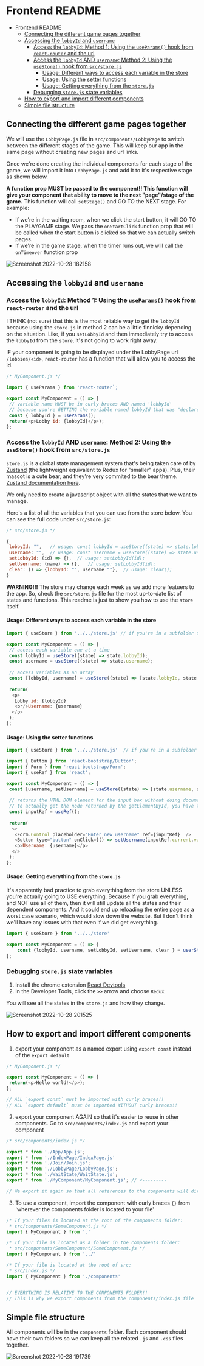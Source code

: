 # Frontend README

- [Frontend README](#frontend-readme)
  - [Connecting the different game pages together](#connecting-the-different-game-pages-together)
  - [Accessing the `lobbyId` and `username`](#accessing-the-lobbyid-and-username)
    - [Access the `lobbyId`: Method 1: Using the `useParams()` hook from `react-router` and the url](#access-the-lobbyid-method-1-using-the-useparams-hook-from-react-router-and-the-url)
    - [Access the `lobbyId` AND `username`: Method 2: Using the `useStore()` hook from `src/store.js`](#access-the-lobbyid-and-username-method-2-using-the-usestore-hook-from-srcstorejs)
      - [Usage: Different ways to access each variable in the store](#usage-different-ways-to-access-each-variable-in-the-store)
      - [Usage: Using the setter functions](#usage-using-the-setter-functions)
      - [Usage: Getting everything from the `store.js`](#usage-getting-everything-from-the-storejs)
    - [Debugging `store.js` state variables](#debugging-storejs-state-variables)
  - [How to export and import different components](#how-to-export-and-import-different-components)
  - [Simple file structure](#simple-file-structure)

## Connecting the different game pages together
We will use the `LobbyPage.js` file in `src/components/LobbyPage` to switch between the different stages of the game. This will keep our app in the same page without creating new pages and url links.

Once we're done creating the individual components for each stage of the game, we will import it into `LobbyPage.js` and add it to it's respective stage as shown below.

**A function prop MUST be passed to the component!! This function will give your component that ability to move to the next "page"/stage of the game.** This function will call `setStage()` and GO TO the NEXT stage. For example: 
- If we're in the waiting room, when we click the start button, it will GO TO the PLAYGAME stage. We pass the `onStartClick` function prop that will be called when the start button is clicked so that we can actually switch pages.
- If we're in the game stage, when the timer runs out, we will call the `onTimeover` function prop

![Screenshot 2022-10-28 182158](https://user-images.githubusercontent.com/44854928/198748494-f4cde210-7978-4a62-95ca-ecd1e3c6d7c1.png)

## Accessing the `lobbyId` and `username`

### Access the `lobbyId`: Method 1: Using the `useParams()` hook from `react-router` and the url
I THINK (not sure) that this is the most reliable way to get the `lobbyId` because using the `store.js` in method 2 can be a little finnicky depending on the situation. Like, if you `setLobbyId` and then immediately try to access the `lobbyId` from the `store`, it's not going to work right away.

IF your component is going to be displayed under the LobbyPage url `/lobbies/<id>`, `react-router` has a function that will allow you to access the id.

```javascript
/* MyComponent.js */

import { useParams } from 'react-router`;

export const MyComponent = () => {
 // variable name MUST be in curly braces AND named 'lobbyId'
 // because you're GETTING the variable named lobbyId that was "declared" in App.js as a route path
 const { lobbyId } = useParams(); 	
 return(<p>Lobby id: {lobbyId}</p>);
};
```

### Access the `lobbyId` AND `username`: Method 2: Using the `useStore()` hook from `src/store.js`

`store.js` is a global state management system that's being taken care of by [Zustand](https://zustand-demo.pmnd.rs/) (the lightweight equivalent to Redux for "smaller" apps). Plus, their mascot is a cute bear, and they're very commited to the bear theme. [Zustand documentation here](https://github.com/pmndrs/zustand).

We only need to create a javascript object with all the states that we want to manage.

Here's a list of all the variables that you can use from the store below. You can see the full code under `src/store.js`:
```javascript
/* src/store.js */

{
 lobbyId: "",   // usage: const lobbyId = useStore((state) => state.lobbyId);
 username: "",  // usage: const username = useStore((state) => state.username);
 setLobbyId: (id) => {},  // usage: setLobbyId(id);
 setUsername: (name) => {},   // usage: setLobbyId(id);
 clear: () => {lobbyId: "", username ""},  // usage: clear();
}
```

**WARNING!!!** The store may change each week as we add more featuers to the app. So, check the `src/store.js` file for the most up-to-date list of states and functions. This readme is just to show you how to use the `store` itself.

#### Usage: Different ways to access each variable in the store
```javascript
import { useStore } from '../../store.js' // if you're in a subfolder under components

export const MyComponent = () => {
 // access each variable one at a time
 const lobbyId = useStore((state) => state.lobbyId);
 const username = useStore((state) => state.username);
 
 // access variables as an array
 const [lobbyId, username] = useStore((state) => [state.lobbyId, state.username]);
 
 return(
  <p>
   Lobby id: {lobbyId}
   <br/>Username: {username}
  </p>
 );
};
```

#### Usage: Using the setter functions
```javascript
import { useStore } from '../../store.js'  // if you're in a subfolder under components

import { Button } from 'react-bootstrap/Button';
import { Form } from 'react-bootstrap/Form';
import { useRef } from 'react';

export const MyComponent = () => {
 const [username, setUsername] = useStore((state) => [state.username, state.setUsername]);
 
 // returns the HTML DOM element for the input box without doing document.getElementById()
 // to actually get the node returned by the getElementById, you have to use `inputRef.current`
 const inputRef = useRef(); 
 
 return(
  <>
   <Form.Control placeholder="Enter new username" ref={inputRef}  />
   <Button type="button" onClick={() => setUsername(inputRef.current.value)}>Change username</Button>
   <p>Username: {username}</p>
  </>
 );
};
```

#### Usage: Getting everything from the `store.js`

It's apparently bad practice to grab everything from the store UNLESS you're actually going to USE everything. Because if you grab everything, and NOT use all of them, then it will still update all the states and their dependent components. And it could end up reloading the entire page as a worst case scenario, which would slow down the website. But I don't think we'll have any issues with that even if we did get everything.

```javascript
import { useStore } from '../../store'

export const MyComponent = () => {
    const {lobbyId, username, setLobbyId, setUsername, clear } = userStore();
};
```

### Debugging `store.js` state variables

1. Install the chrome extension [React Devtools](https://chrome.google.com/webstore/detail/redux-devtools/lmhkpmbekcpmknklioeibfkpmmfibljd?hl=en)
2. In the Developer Tools, click the `>>` arrow and choose `Redux`

You will see all the states in the `store.js` and how they change.

![Screenshot 2022-10-28 201525](https://user-images.githubusercontent.com/44854928/198752918-ab6411ec-aa23-44f7-9a64-26cd524a14b3.png)


## How to export and import different components
1. export your component as a named export using `export const` instead of the `export default`
```javascript
/* MyComponent.js */

export const MyComponent = () => {
 return(<p>Hello world!</p>);
};

// ALL `export const` must be imported with curly braces!!
// ALL `export default` must be imported WITHOUT curly braces!!
```

2. export your component AGAIN so that it's easier to reuse in other components. Go to `src/components/index.js` and export your component
```javascript
/* src/components/index.js */

export * from './App/App.js';
export * from './IndexPage/IndexPage.js'
export * from './Join/Join.js';
export * from './LobbyPage/LobbyPage.js';
export * from './WaitState/WaitState.js';
export * from './MyComponent/MyComponent.js'; // <---------

// We export it again so that all references to the components will directed to the 'components' folder
```

3. To use a component, import the component with curly braces `{}` from 'wherever the components folder is located to your file'
```javascript
/* If your files is located at the root of the components folder: 
 * src/components/SomeComponent.js */
import { MyComponent } from '.'

/* If your file is located as a folder in the components folder: 
 * src/components/SomeComponent/SomeComponent.js */
import { MyComponent } from '../'

/* If your file is located at the root of src: 
 * src/index.js */
import { MyComponent } from './components'


// EVERYTHING IS RELATIVE TO THE COMPONENTS FOLDER!! 
// This is why we export components from the components/index.js file
```

## Simple file structure

All components will be in the `components` folder. Each component should have their own folders so we can keep all the related `.js` and `.css` files together.

![Screenshot 2022-10-28 191739](https://user-images.githubusercontent.com/44854928/198749476-1a03c36e-4104-4e07-b9f0-fedffb3ede52.png)
